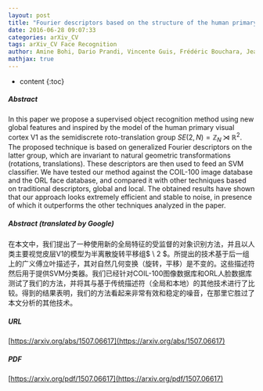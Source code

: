 ```yaml
---
layout: post
title: "Fourier descriptors based on the structure of the human primary visual cortex with applications to object recognition"
date: 2016-06-28 09:07:33
categories: arXiv_CV
tags: arXiv_CV Face Recognition
author: Amine Bohi, Dario Prandi, Vincente Guis, Frédéric Bouchara, Jean-Paul Gauthier
mathjax: true
---
```


* content
{:toc}

##### Abstract
In this paper we propose a supervised object recognition method using new global features and inspired by the model of the human primary visual cortex V1 as the semidiscrete roto-translation group $SE(2,N) = \mathbb Z_N\rtimes \mathbb R^2$. The proposed technique is based on generalized Fourier descriptors on the latter group, which are invariant to natural geometric transformations (rotations, translations). These descriptors are then used to feed an SVM classifier. We have tested our method against the COIL-100 image database and the ORL face database, and compared it with other techniques based on traditional descriptors, global and local. The obtained results have shown that our approach looks extremely efficient and stable to noise, in presence of which it outperforms the other techniques analyzed in the paper.

##### Abstract (translated by Google)
在本文中，我们提出了一种使用新的全局特征的受监督的对象识别方法，并且以人类主要视觉皮层V1的模型为半离散旋转平移组$ \ 2 $。所提出的技术基于后一组上的广义傅立叶描述子，其对自然几何变换（旋转，平移）是不变的。这些描述符然后用于提供SVM分类器。我们已经针对COIL-100图像数据库和ORL人脸数据库测试了我们的方法，并将其与基于传统描述符（全局和本地）的其他技术进行了比较。得到的结果表明，我们的方法看起来非常有效和稳定的噪音，在那里它胜过了本文分析的其他技术。

##### URL
[https://arxiv.org/abs/1507.06617](https://arxiv.org/abs/1507.06617)

##### PDF
[https://arxiv.org/pdf/1507.06617](https://arxiv.org/pdf/1507.06617)

